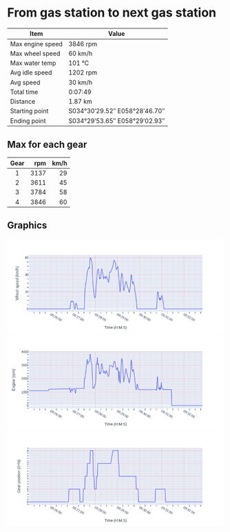 # From gas station to next gas station

| Item             | Value                         |
|------------------|-------------------------------|
| Max engine speed | 3846 rpm                      |
| Max wheel speed  | 60 km/h                       |
| Max water temp   | 101 ℃                         |
| Avg idle speed   | 1202 rpm                      |
| Avg speed        | 30 km/h                       |
| Total time       | 0:07:49                       |
| Distance         | 1.87 km                       |
| Starting point   | S034°30′29.52″ E058°28′46.70″ |
| Ending point     | S034°29′53.65″ E058°29′02.93″ |

## Max for each gear

|   Gear |   rpm |   km/h |
| :----: | ----: | -----: |
|      1 |  3137 |     29 |
|      2 |  3611 |     45 |
|      3 |  3784 |     58 |
|      4 |  3846 |     60 |

## Graphics

 ![Wheel speed graph](ride_wheel_speed.jpeg)
 ![Engine rpm graph](ride_engine_rpm.jpeg)
 ![Gear position graph](ride_gear_position.jpeg)


